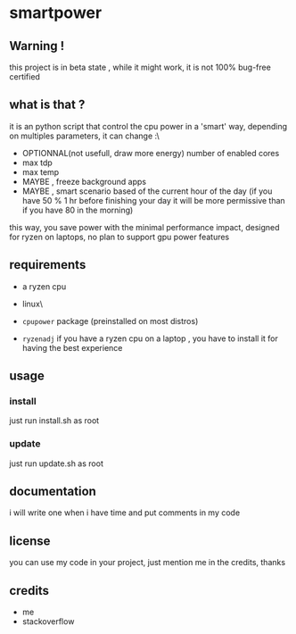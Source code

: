 # smartpower
## Warning !
this project is in beta state , while it might work, it is not 100% bug-free certified
## what is that ?
it is an python script that control the cpu power in a 'smart' way, depending on multiples parameters, it can change :\
 - OPTIONNAL(not usefull, draw more energy) number of enabled cores
 - max tdp
 - max temp
 - MAYBE , freeze background apps
 - MAYBE , smart scenario based of the current hour of the day (if you have 50 % 1 hr before finishing your day it will be more permissive than if you have 80 in the morning)

this way, you save power with the minimal performance impact, designed for ryzen on laptops, no plan to support gpu power features
## requirements
- a ryzen cpu

- linux\
- `cpupower` package (preinstalled on most distros)
- `ryzenadj` if you have a ryzen cpu on a laptop , you have to install it for having the best experience
## usage
### install
just run install.sh as root
### update
just run update.sh as root
## documentation
i will write one when i have time and put comments in my code

## license
you can use my code in your project, just mention me in the credits, thanks
## credits
- me
- stackoverflow

